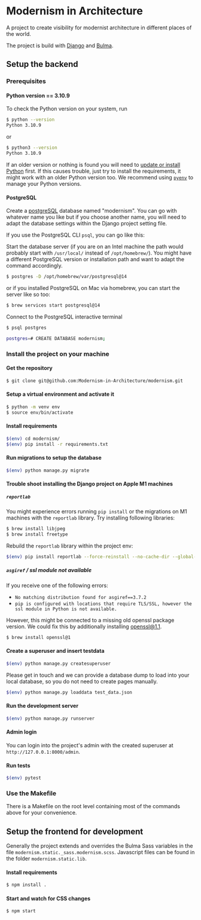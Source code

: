 # Modernism in Architecture

A project to create visibility for modernist architecture in different places of the world.

The project is build with [Django](https://www.djangoproject.com/) and [Bulma](https://bulma.io).

## Setup the backend

### Prerequisites
#### Python version == 3.10.9

To check the Python version on your system, run
```bash
$ python --version
Python 3.10.9
```
or 
```bash
$ python3 --version
Python 3.10.9
```

If an older version or nothing is found you will need to [update or install Python](https://realpython.com/installing-python/) first. If this causes trouble, just try to install the requirements, it might work with an older Python version too. We recommend using [`pyenv`](https://github.com/pyenv/pyenv) to manage your Python versions.

#### PostgreSQL
Create a [postgreSQL](https://www.postgresqltutorial.com/install-postgresql/) database named "modernism". You can go with whatever name you like but if you choose another name, you will need to adapt the database settings within the Django project setting file.

If you use the PostgreSQL CLI `psql`, you can go like this:

Start the database server (if you are on an Intel machine the path would probably start with `/usr/local/` instead of `/opt/homebrew/`). You might have a different PostgreSQL version or installation path and want to adapt the command accordingly.

```bash
$ postgres -D /opt/homebrew/var/postgresql@14
```

or if you installed PostgreSQL on Mac via homebrew, you can start the server like so too:

```bash
$ brew services start postgresql@14
```

Connect to the PostgreSQL interactive terminal
```bash
$ psql postgres
```

```bash
postgres=# CREATE DATABASE modernism;
```

### Install the project on your machine

#### Get the repository

```bash
$ git clone git@github.com:Modernism-in-Architecture/modernism.git
```

#### Setup a virtual environment and activate it

```bash
$ python -m venv env
$ source env/bin/activate
```

#### Install requirements
```bash
$(env) cd modernism/
$(env) pip install -r requirements.txt
```

#### Run migrations to setup the database 
```bash
$(env) python manage.py migrate
```

#### Trouble shoot installing the Django project on Apple M1 machines

##### `reportlab`
You might experience errors running `pip install` or the migrations on M1 machines with the `reportlab` library.
Try installing following libraries:

```bash
$ brew install libjpeg
$ brew install freetype
```

Rebuild the `reportlab` library within the project env:
```bash
$(env) pip install reportlab --force-reinstall --no-cache-dir --global-option=build_ext
```
##### `asgiref` / ssl module not available
If you receive one of the following errors:

- `No matching distribution found for asgiref==3.7.2`
- `pip is configured with locations that require TLS/SSL, however the ssl module in Python is not available.`

However, this might be connected to a missing old openssl package version. We could fix this by additionally
installing openssl@1.1.

```bash
$ brew install openssl@1
```

#### Create a superuser and insert testdata

```bash
$(env) python manage.py createsuperuser
```
Please get in touch and we can provide a database dump to load into your local database, so you do not need to create pages manually.

```bash
$(env) python manage.py loaddata test_data.json
```

#### Run the development server

```bash
$(env) python manage.py runserver
```

#### Admin login

You can login into the project's admin with the created superuser at `http://127.0.0.1:8000/admin`.

#### Run tests

```bash
$(env) pytest
```

### Use the Makefile

There is a Makefile on the root level containing most of the commands above for your convenience.

## Setup the frontend for development

Generally the project extends and overrides the Bulma Sass variables in the file `modernism.static._sass.modernism.scss`.
Javascript files can be found in the folder `modernism.static.lib`.

#### Install requirements
```bash
$ npm install .
```

#### Start and watch for CSS changes
```bash
$ npm start
```

